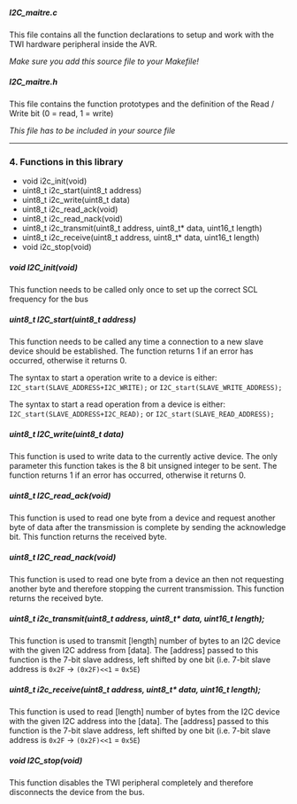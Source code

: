 
##### I2C_maitre.c
This file contains all the function declarations to setup and work with the
TWI hardware peripheral inside the AVR.

*Make sure you add this source file to your Makefile!*

##### I2C_maitre.h
This file contains the function prototypes and the definition of the
Read / Write bit (0 = read, 1 = write)

*This file has to be included in your source file*

------------------------------------------------------------------------------------

### 4. Functions in this library

* void i2c_init(void)
* uint8_t i2c_start(uint8_t address)
* uint8_t i2c_write(uint8_t data)
* uint8_t i2c_read_ack(void)
* uint8_t i2c_read_nack(void)
* uint8_t i2c_transmit(uint8_t address, uint8_t* data, uint16_t length)
* uint8_t i2c_receive(uint8_t address, uint8_t* data, uint16_t length)
* void i2c_stop(void)

##### void I2C_init(void)
This function needs to be called only once to set up the correct SCL frequency
for the bus

##### uint8_t I2C_start(uint8_t address)
This function needs to be called any time a connection to a new slave device should
be established. The function returns 1 if an error has occurred, otherwise it returns
0.

The syntax to start a operation write to a device is either:
`I2C_start(SLAVE_ADDRESS+I2C_WRITE);`
or
`I2C_start(SLAVE_WRITE_ADDRESS);`

The syntax to start a read operation from a device is either:
`I2C_start(SLAVE_ADDRESS+I2C_READ);`
or
`I2C_start(SLAVE_READ_ADDRESS);`

##### uint8_t I2C_write(uint8_t data)
This function is used to write data to the currently active device.
The only parameter this function takes is the 8 bit unsigned integer to be sent.
The function returns 1 if an error has occurred, otherwise it returns
0.

##### uint8_t I2C_read_ack(void)
This function is used to read one byte from a device and request another byte of data
after the transmission is complete by sending the acknowledge bit.
This function returns the received byte.

##### uint8_t I2C_read_nack(void)
This function is used to read one byte from a device an then not requesting another
byte and therefore stopping the current transmission.
This function returns the received byte.

##### uint8_t i2c_transmit(uint8_t address, uint8_t* data, uint16_t length);
This function is used to transmit [length] number of bytes to an I2C device with the given
I2C address from [data].
The [address] passed to this function is the 7-bit slave address, left
shifted by one bit (i.e. 7-bit slave address is `0x2F` -> `(0x2F)<<1` = `0x5E`)

##### uint8_t i2c_receive(uint8_t address, uint8_t* data, uint16_t length);
This function is used to read [length] number of bytes from the I2C device with the given
I2C address into the [data].
The [address] passed to this function is the 7-bit slave address, left
shifted by one bit (i.e. 7-bit slave address is `0x2F` -> `(0x2F)<<1` = `0x5E`)

##### void I2C_stop(void)
This function disables the TWI peripheral completely
and therefore disconnects the device from the bus.
